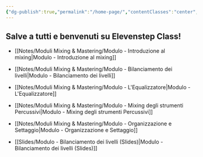 ```yaml
---
{"dg-publish":true,"permalink":"/home-page/","contentClasses":"center","tags":["gardenEntry"]}
---
```



## Salve a tutti e benvenuti su Elevenstep Class!

- [[Notes/Moduli Mixing & Mastering/Modulo - Introduzione al mixing\|Modulo - Introduzione al mixing]]
- [[Notes/Moduli Mixing & Mastering/Modulo - Bilanciamento dei livelli\|Modulo - Bilanciamento dei livelli]]
- [[Notes/Moduli Mixing & Mastering/Modulo - L'Equalizzatore\|Modulo - L'Equalizzatore]]
- [[Notes/Moduli Mixing & Mastering/Modulo - Mixing degli strumenti Percussivi\|Modulo - Mixing degli strumenti Percussivi]]
- [[Notes/Moduli Mixing & Mastering/Modulo - Organizzazione e Settaggio\|Modulo - Organizzazione e Settaggio]]


- [[Slides/Modulo - Bilanciamento dei livelli  (Slides)\|Modulo - Bilanciamento dei livelli  (Slides)]]